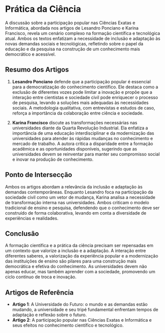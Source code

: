 # Prática da Ciência

A discussão sobre a participação popular nas Ciências Exatas e Informática, abordada nos artigos de Lesandro Ponciano e Karina Francisco, revela um cenário complexo na formação científica e tecnológica atual. Ambos os textos enfatizam a necessidade de inclusão e adaptação às novas demandas sociais e tecnológicas, refletindo sobre o papel da educação e da pesquisa na construção de um conhecimento mais democrático e acessível.

## Resumo dos Artigos

1. **Lesandro Ponciano** defende que a participação popular é essencial para a democratização do conhecimento científico. Ele destaca como a exclusão de diferentes vozes pode limitar a inovação e propõe que a interação entre cientistas e sociedade civil pode enriquecer o processo de pesquisa, levando a soluções mais adequadas às necessidades sociais. A metodologia qualitativa, com entrevistas e estudos de caso, reforça a importância da colaboração entre ciência e sociedade.

2. **Karina Francisco** discute as transformações necessárias nas universidades diante da Quarta Revolução Industrial. Ela enfatiza a importância de uma educação interdisciplinar e da modernização das universidades para atender às rápidas mudanças no conhecimento e mercado de trabalho. A autora critica a disparidade entre a formação acadêmica e as oportunidades disponíveis, sugerindo que as universidades devem se reinventar para manter seu compromisso social e inovar na produção de conhecimento.

## Ponto de Intersecção

Ambos os artigos abordam a relevância da inclusão e adaptação às demandas contemporâneas. Enquanto Lesandro foca na participação da sociedade civil como um vetor de mudança, Karina analisa a necessidade de transformação interna nas universidades. Ambos criticam o modelo tradicional de ensino e pesquisa, defendendo que o conhecimento deve ser construído de forma colaborativa, levando em conta a diversidade de experiências e realidades.

## Conclusão

A formação científica e a prática da ciência precisam ser repensadas em um contexto que valorize a inclusão e a adaptação. A interação entre diferentes saberes, a valorização da experiência popular e a modernização das instituições de ensino são pilares para uma construção mais democrática e efetiva do conhecimento. As universidades devem não apenas educar, mas também aprender com a sociedade, promovendo um ciclo contínuo de troca e inovação.

## Artigos de Referência

- **Artigo 1**: A Universidade do Futuro: o mundo e as demandas estão mudando, a universidade e seu tripé fundamental enfrentam tempos de adaptação e reflexão sobre o futuro.
- **Artigo 2**: A participação popular nas Ciências Exatas e Informática e seus efeitos no conhecimento científico e tecnológico.
